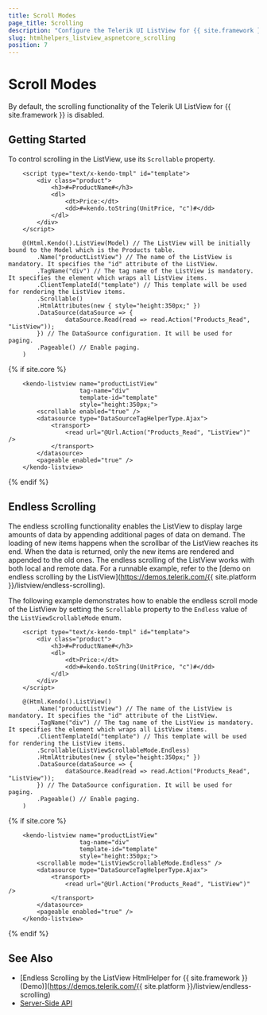 ```yaml
---
title: Scroll Modes
page_title: Scrolling
description: "Configure the Telerik UI ListView for {{ site.framework }} to enable its scrolling functionality."
slug: htmlhelpers_listview_aspnetcore_scrolling
position: 7
---
```


# Scroll Modes

By default, the scrolling functionality of the Telerik UI ListView for {{ site.framework }} is disabled.

## Getting Started

To control scrolling in the ListView, use its `Scrollable` property.

```JS Template
    <script type="text/x-kendo-tmpl" id="template">
        <div class="product">
            <h3>#=ProductName#</h3>
            <dl>
                <dt>Price:</dt>
                <dd>#=kendo.toString(UnitPrice, "c")#</dd>
            </dl>
        </div>
    </script>
```
```HtmlHelper
    @(Html.Kendo().ListView(Model) // The ListView will be initially bound to the Model which is the Products table.
        .Name("productListView") // The name of the ListView is mandatory. It specifies the "id" attribute of the ListView.
        .TagName("div") // The tag name of the ListView is mandatory. It specifies the element which wraps all ListView items.
        .ClientTemplateId("template") // This template will be used for rendering the ListView items.
        .Scrollable()
        .HtmlAttributes(new { style="height:350px;" })
        .DataSource(dataSource => {
                dataSource.Read(read => read.Action("Products_Read", "ListView"));
        }) // The DataSource configuration. It will be used for paging.
        .Pageable() // Enable paging.
    )
```
{% if site.core %}
```TagHelper
    <kendo-listview name="productListView"
                    tag-name="div"
                    template-id="template"
                    style="height:350px;">
        <scrollable enabled="true" />
        <datasource type="DataSourceTagHelperType.Ajax">
            <transport>
                <read url="@Url.Action("Products_Read", "ListView")" />
            </transport>
        </datasource>
        <pageable enabled="true" />
    </kendo-listview>
```
{% endif %}

## Endless Scrolling

The endless scrolling functionality enables the ListView to display large amounts of data by appending additional pages of data on demand. The loading of new items happens when the scrollbar of the ListView reaches its end. When the data is returned, only the new items are rendered and appended to the old ones. The endless scrolling of the ListView works with both local and remote data. For a runnable example, refer to the [demo on endless scrolling by the ListView](https://demos.telerik.com/{{ site.platform }}/listview/endless-scrolling).

The following example demonstrates how to enable the endless scroll mode of the ListView by setting the `Scrollable` property to the `Endless` value of the `ListViewScrollableMode` enum.

```JS Template
    <script type="text/x-kendo-tmpl" id="template">
        <div class="product">
            <h3>#=ProductName#</h3>
            <dl>
                <dt>Price:</dt>
                <dd>#=kendo.toString(UnitPrice, "c")#</dd>
            </dl>
        </div>
    </script>
```
```HtmlHelper
    @(Html.Kendo().ListView()
        .Name("productListView") // The name of the ListView is mandatory. It specifies the "id" attribute of the ListView.
        .TagName("div") // The tag name of the ListView is mandatory. It specifies the element which wraps all ListView items.
        .ClientTemplateId("template") // This template will be used for rendering the ListView items.
        .Scrollable(ListViewScrollableMode.Endless)
        .HtmlAttributes(new { style="height:350px;" })
        .DataSource(dataSource => {
                dataSource.Read(read => read.Action("Products_Read", "ListView"));
        }) // The DataSource configuration. It will be used for paging.
        .Pageable() // Enable paging.
    )
```
{% if site.core %}
```TagHelper
    <kendo-listview name="productListView"
                    tag-name="div"
                    template-id="template"
                    style="height:350px;">
        <scrollable mode="ListViewScrollableMode.Endless" />
        <datasource type="DataSourceTagHelperType.Ajax">
            <transport>
                <read url="@Url.Action("Products_Read", "ListView")" />
            </transport>
        </datasource>
        <pageable enabled="true" />
    </kendo-listview>
```
{% endif %}

## See Also

* [Endless Scrolling by the ListView HtmlHelper for {{ site.framework }} (Demo)](https://demos.telerik.com/{{ site.platform }}/listview/endless-scrolling)
* [Server-Side API](/api/listview)
